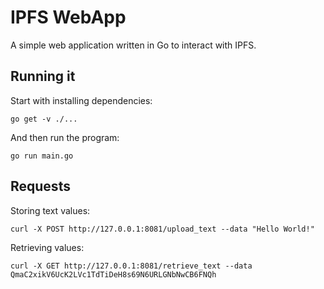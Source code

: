 # IPFS WebApp

A simple web application written in Go to interact with IPFS.

## Running it

Start with installing dependencies:

```
go get -v ./...
```

And then run the program:

```
go run main.go
```

## Requests

Storing text values:

```
curl -X POST http://127.0.0.1:8081/upload_text --data "Hello World!"
```

Retrieving values:

```
curl -X GET http://127.0.0.1:8081/retrieve_text --data QmaC2xikV6UcK2LVc1TdTiDeH8s69N6URLGNbNwCB6FNQh
```